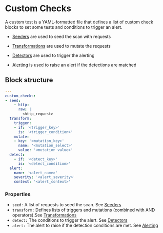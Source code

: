 # Custom Checks

A custom test is a YAML-formatted file that defines a list of custom check blocks to set some tests and conditions to trigger an alert.

- [Seeders](./seeders) are used to seed the scan with requests

- [Transformations](./transformations) are used to mutate the requests

- [Detectors](./detectors) are used to trigger the alerting

- [Alerting](./alerting) is used to raise an alert if the detections are matched


## Block structure

```yaml
---
custom_checks:
- seed:
    - http:
      raw: |
        <http_request>
  transform:
    trigger:
    - if: '<trigger_key>'
      is: '<trigger_condition>'
    mutate:
    - key: '<mutation_key>'
      name: '<mutation_select>'
      value: '<mutation_value>'
  detect:
    - if: '<detect_key>'
      is: '<detect_condition>'
  alert:
    name: '<alert_name>'
    severity: '<alert_severity>'
    context: '<alert_context>'
```

### Properties

- `seed:` A list of requests to seed the scan. See [Seeders](./seeders)
- `transform:` Defines lists of triggers and mutations (combined with AND operators).See [Transformations](./transformations)
- `detect:` The conditions to trigger the alert. See [Detectors](./detectors)
- `alert:` The alert to raise if the detection conditions are met. See [Alerting](./alerting)


